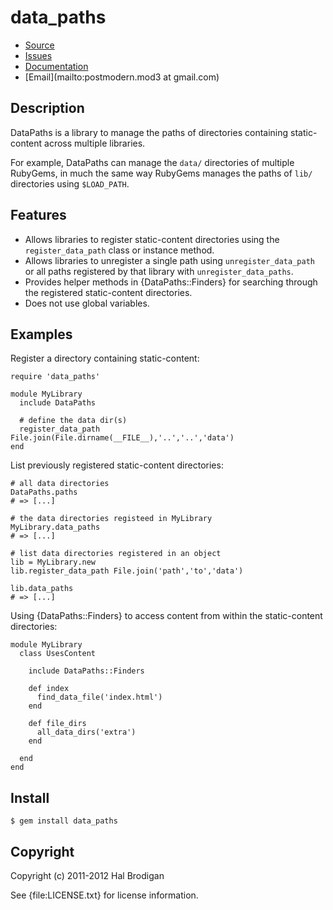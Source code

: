 # data_paths

* [Source](http://github.com/postmodern/data_paths)
* [Issues](http://github.com/postmodern/data_paths/issues)
* [Documentation](http://rubydoc.info/gems/data_paths/frames)
* [Email](mailto:postmodern.mod3 at gmail.com)

## Description

DataPaths is a library to manage the paths of directories containing
static-content across multiple libraries.

For example, DataPaths can manage the `data/` directories of
multiple RubyGems, in much the same way RubyGems manages the paths of
`lib/` directories using `$LOAD_PATH`.

## Features

* Allows libraries to register static-content directories using the
  `register_data_path` class or instance method.
* Allows libraries to unregister a single path using
  `unregister_data_path` or all paths registered by that library with
  `unregister_data_paths`.
* Provides helper methods in {DataPaths::Finders} for searching through
  the registered static-content directories.
* Does not use global variables.

## Examples

Register a directory containing static-content:

    require 'data_paths'
    
    module MyLibrary
      include DataPaths
    
      # define the data dir(s)
      register_data_path File.join(File.dirname(__FILE__),'..','..','data')
    end

List previously registered static-content directories:

    # all data directories
    DataPaths.paths
    # => [...]

    # the data directories registeed in MyLibrary
    MyLibrary.data_paths
    # => [...]

    # list data directories registered in an object
    lib = MyLibrary.new
    lib.register_data_path File.join('path','to','data')

    lib.data_paths
    # => [...]

Using {DataPaths::Finders} to access content from within the
static-content directories:

    module MyLibrary
      class UsesContent
    
        include DataPaths::Finders
    
        def index
          find_data_file('index.html')
        end

        def file_dirs
          all_data_dirs('extra')
        end
    
      end
    end

## Install

    $ gem install data_paths

## Copyright

Copyright (c) 2011-2012 Hal Brodigan

See {file:LICENSE.txt} for license information.
